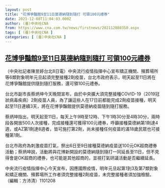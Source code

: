 ```yaml
---
layout: post
title: "花博爭豔館9至11日莫德納隨到隨打 可領100元禮券"
date: 2021-12-08T11:04:03.000Z
author: (臺)中央社CNA
from: https://www.cna.com.tw/news/firstnews/202112080350.aspx
tags: [ (臺)中央社CNA ]
categories: [ (臺)中央社CNA ]
---
```

<!--1638961443000-->
[花博爭豔館9至11日莫德納隨到隨打 可領100元禮券](https://www.cna.com.tw/news/firstnews/202112080350.aspx)
------

<div>
<div></div><div><p>（中央社記者陳昱婷台北8日電）中央流行疫情指揮中心宣布矯正機關、殯葬場所等6類對象明年元旦起須完整接種2劑疫苗，台北市政府表示，明天起至11日將在花博爭豔館提供隨到隨打服務，還可領100元禮券。</p><p>台北市副市長蔡炳坤今天晚間宣布，由於中央擴大須完整接種COVID-19（2019冠狀病毒疾病）2劑疫苗人員，為了讓這些人在17日前都能完成2劑疫苗接種，明天起至11日連續3天，將在花博爭豔館提供莫德納疫苗隨到隨打服務。</p><p>蔡炳坤指出，明天起至11日，每天上午9時至12時、下午1時30分至4時30分，兩時段各開放500人次接種，完成接種還可獲得100元禮券，呼籲接種莫德納第1劑達4週，或AZ第1劑達8週者，皆可施打第2劑，尚未接種任何疫苗的滿18歲民眾也可接種第1劑。</p><p>台北市政府為刺激疫苗打氣，祭出6日至9日接種莫德納疫苗送100元OK超商禮券活動；蔡炳坤說，活動將與花博新開設的莫德納隨到隨打一同延長至11日，但不見得會是OK超商的禮券，也可能是其他超商的，並視打氣研議活動是否繼續延長。</p><p>中央流行疫情指揮中心今天宣布，因應國際疫情，明年元旦起第1到3及第7類對象和矯正機關、殯葬場所工作者須完整接種2劑疫苗，未完整接種者須加強檢驗。（編輯：方沛清）1101208</p></div>
</div>
